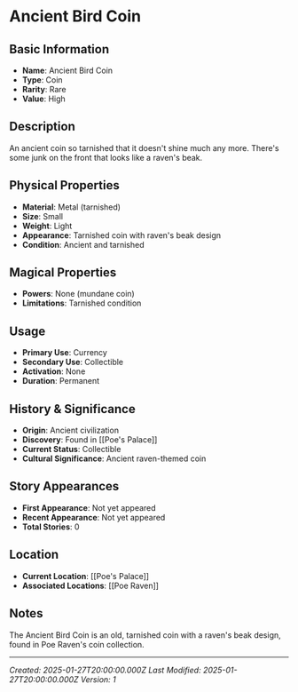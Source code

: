 # Ancient Bird Coin

## Basic Information
- **Name**: Ancient Bird Coin
- **Type**: Coin
- **Rarity**: Rare
- **Value**: High

## Description
An ancient coin so tarnished that it doesn't shine much any more. There's some junk on the front that looks like a raven's beak.

## Physical Properties
- **Material**: Metal (tarnished)
- **Size**: Small
- **Weight**: Light
- **Appearance**: Tarnished coin with raven's beak design
- **Condition**: Ancient and tarnished

## Magical Properties
- **Powers**: None (mundane coin)
- **Limitations**: Tarnished condition

## Usage
- **Primary Use**: Currency
- **Secondary Use**: Collectible
- **Activation**: None
- **Duration**: Permanent

## History & Significance
- **Origin**: Ancient civilization
- **Discovery**: Found in [[Poe's Palace]]
- **Current Status**: Collectible
- **Cultural Significance**: Ancient raven-themed coin

## Story Appearances
- **First Appearance**: Not yet appeared
- **Recent Appearance**: Not yet appeared
- **Total Stories**: 0

## Location
- **Current Location**: [[Poe's Palace]]
- **Associated Locations**: [[Poe Raven]]

## Notes
The Ancient Bird Coin is an old, tarnished coin with a raven's beak design, found in Poe Raven's coin collection.

---
*Created: 2025-01-27T20:00:00.000Z*
*Last Modified: 2025-01-27T20:00:00.000Z*
*Version: 1*
